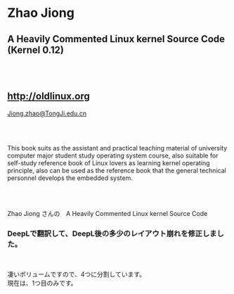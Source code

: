 # Zhao Jiong 
## A Heavily Commented Linux kernel Source Code (Kernel 0.12)

<br><br>

## http://oldlinux.org
Jiong.zhao@TongJi.edu.cn 

<br><br>

This book suits as the assistant and practical teaching material of university computer major student study operating system
course, also suitable for self-study reference book of Linux lovers as learning kernel operating principle, also can be used as the
reference book that the general technical personnel develops the embedded system.

<br><br>

Zhao Jiong さんの　A Heavily Commented Linux kernel Source Code　　
### DeepLで翻訳して、DeepL後の多少のレイアウト崩れを修正しました。

<br>

凄いボリュームですので、4つに分割しています。  
現在は、1つ目のみです。